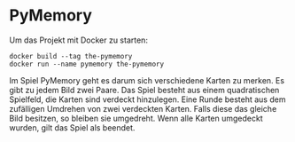 # PyMemory

Um das Projekt mit Docker zu starten:

```
docker build --tag the-pymemory
docker run --name pymemory the-pymemory
```

Im Spiel PyMemory geht es darum sich verschiedene Karten zu merken.
Es gibt zu jedem Bild zwei Paare. 
Das Spiel besteht aus einem quadratischen Spielfeld, die Karten sind verdeckt hinzulegen.
Eine Runde besteht aus dem zufälligen Umdrehen von zwei verdeckten Karten. 
Falls diese das gleiche Bild besitzen, so bleiben sie umgedreht.
Wenn alle Karten umgedeckt wurden, gilt das Spiel als beendet.
